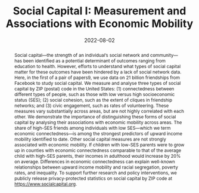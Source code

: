 ---
title: "Social Capital I: Measurement and Associations with Economic Mobility"
collection: wps
link: "https://www.nature.com/articles/s41586-022-04996-4"
coauthors: "Raj Chetty, Matthew O. Jackson, Johannes Stroebel, Theresa Kuchler, Nathaniel Hendren, Robert Fluegge, Sara Gong, Federico Gonzalez, Armelle Grondin, Matthew Jacob, Martin Koenen, Eduardo Laguna-Muggenburg, Florian Mudekereza, Tom Rutter, Nicolaj Thor, Wilbur Townsend, Ruby Zhang, Mike Bailey, Pablo Barberá, Monica Bhole, and Nils Wernerfelt"
date: 2022-08-02
outcome: 'Nature, 608 (7921), 108-121. 2022.'
outcome_link: https://www.nature.com/articles/s41586-022-04996-4
press: <a href="https://www.nytimes.com/interactive/2022/08/01/upshot/rich-poor-friendships.html">NYT (1)</a> | <a href="https://www.nytimes.com/2022/08/01/briefing/economic-ladder-rich-poor-americans.html">NYT (2)</a> | <a href="https://www.washingtonpost.com/opinions/2022/08/07/harvard-chetty-research-facebook-friends-income/">Washington Post</a> | <a href="https://www.economist.com/graphic-detail/2022/08/01/a-new-study-shows-how-much-social-capital-matters">Economist</a> | <a href="https://www.npr.org/sections/money/2022/08/01/1114661467/why-the-american-dream-is-more-attainable-in-some-cities-than-others">NPR</a> | <a href="https://www.cbsnews.com/news/economic-mobility-poor-children-rich-friends-study-raj-chetty/">CBS</a> | <a href="https://www.axios.com/2022/08/02/friendships-poor-kids-wealthy-economic-mobility-us-facebook">Axios</a> | <a href="https://www.brookings.edu/blog/up-front/2022/08/02/7-key-takeaways-from-chettys-new-research-on-friendship-and-economic-mobility/">Brookings</a> | <a href="https://elpais.com/tecnologia/2022-08-01/tener-amigos-ricos-mejora-el-potencial-economico-de-los-ninos-pobres-segun-millones-de-relaciones-en-facebook.html">El Pais</a> | <a href="https://www.nature.com/articles/d41586-022-02115-x">Nature Podcast</a> | <a href="https://thehill.com/changing-america/respect/poverty/3582534-friendships-key-to-upward-mobility-research/">The Hill</a>
data: <a href="https://socialcapital.org/">Social Capital Atlas</a> | <a href="https://opportunityinsights.org/data/">Data</a> | <a href="https://opportunityinsights.org/wp-content/uploads/2022/08/social-capital_slides.pdf">Slides</a> | <a href="https://drew-johnston.com/files/social_capital/summary.pdf">Summary</a> | <a href="https://drew-johnston.com/files/social_capital/cover_art.pdf">Nature Cover Art</a>
abstract: "Social capital—the strength of an individual’s social network and community—has been identified as a potential determinant of outcomes ranging from education to health. However, efforts to understand what types of social capital matter for these outcomes have been hindered by a lack of social network data. Here, in the first of a pair of papers9, we use data on 21 billion friendships from Facebook to study social capital. We measure and analyse three types of social capital by ZIP (postal) code in the United States: (1) connectedness between different types of people, such as those with low versus high socioeconomic status (SES); (2) social cohesion, such as the extent of cliques in friendship networks; and (3) civic engagement, such as rates of volunteering. These measures vary substantially across areas, but are not highly correlated with each other. We demonstrate the importance of distinguishing these forms of social capital by analysing their associations with economic mobility across areas. The share of high-SES friends among individuals with low SES—which we term economic connectedness—is among the strongest predictors of upward income mobility identified to date. Other social capital measures are not strongly associated with economic mobility. If children with low-SES parents were to grow up in counties with economic connectedness comparable to that of the average child with high-SES parents, their incomes in adulthood would increase by 20% on average. Differences in economic connectedness can explain well-known relationships between upward income mobility and racial segregation, poverty rates, and inequality. To support further research and policy interventions, we publicly release privacy-protected statistics on social capital by ZIP code at <a href=https://www.socialcapital.org>https://www.socialcapital.org</a>."
---